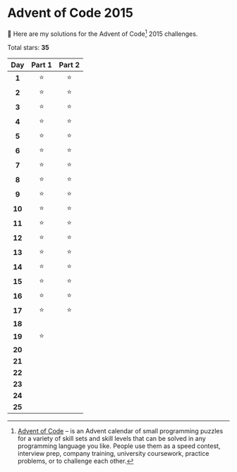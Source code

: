 # Advent of Code 2015

:wave: Here are my solutions for the Advent of Code[^aoc] 2015 challenges.

<!-- start -->

Total stars: **35**

|  Day   | Part 1 | Part 2 |
| :----: | :----: | :----: |
| **1**  |   ⭐   |   ⭐   |
| **2**  |   ⭐   |   ⭐   |
| **3**  |   ⭐   |   ⭐   |
| **4**  |   ⭐   |   ⭐   |
| **5**  |   ⭐   |   ⭐   |
| **6**  |   ⭐   |   ⭐   |
| **7**  |   ⭐   |   ⭐   |
| **8**  |   ⭐   |   ⭐   |
| **9**  |   ⭐   |   ⭐   |
| **10** |   ⭐   |   ⭐   |
| **11** |   ⭐   |   ⭐   |
| **12** |   ⭐   |   ⭐   |
| **13** |   ⭐   |   ⭐   |
| **14** |   ⭐   |   ⭐   |
| **15** |   ⭐   |   ⭐   |
| **16** |   ⭐   |   ⭐   |
| **17** |   ⭐   |   ⭐   |
| **18** |        |        |
| **19** |   ⭐   |        |
| **20** |        |        |
| **21** |        |        |
| **22** |        |        |
| **23** |        |        |
| **24** |        |        |
| **25** |        |        |

<!-- end -->

[^aoc]: [Advent of Code][aoc] – is an Advent calendar of small programming puzzles for a variety of skill sets and skill levels that can be solved in any programming language you like. People use them as a speed contest, interview prep, company training, university coursework, practice problems, or to challenge each other.

[aoc]: https://adventofcode.com
